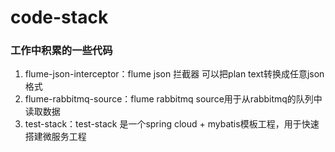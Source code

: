 # code-stack
### 工作中积累的一些代码

1. flume-json-interceptor：flume json 拦截器 可以把plan text转换成任意json格式
2. flume-rabbitmq-source：flume rabbitmq source用于从rabbitmq的队列中读取数据
3. test-stack：test-stack 是一个spring cloud + mybatis模板工程，用于快速搭建微服务工程

